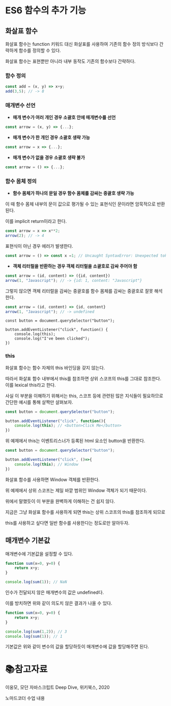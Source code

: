 # ES6 함수의 추가 기능

## 화살표 함수

화살표 함수는 function 키워드 대신 화살표를 사용하여 기존의 함수 정의 방식보다 간략하게 함수를 정의할 수 있다.

화살표 함수는 표현뿐만 아니라 내부 동작도 기존의 함수보다 간략하다.

### 함수 정의

```javascript
const add = (x, y) => x+y;
add(3,5); // -> 8
```

### 매개변수 선언

- **매개 변수가 여러 개인 경우 소괄호 안에 매개변수를 선언**

```javascript
const arrow = (x, y) => {...};
```

- **매개 변수가 한 개인 경우 소괄호 생략 가능**

```javascript
const arrow = x => {...};
```

- **매개 변수가 없을 경우 소괄호 생략 불가**

```javascript
const arrow = () => {...};
```

### 함수 몸체 정의

- **함수 몸체가 하나의 문일 경우 함수 몸체를 감싸는 중괄호 생략 가능**

이 때 함수 몸체 내부의 문이 값으로 평가될 수 있는 표현식인 문이라면 암묵적으로 반환된다.

이를 implicit return이라고 한다.

```javascript
const arrow = x => x**2;
arrow(2); // -> 4
```

표현식이 아닌 경우 에러가 발생한다.

```javascript
const arrow = () => const x =1; // Uncaught SyntaxError: Unexpected token 'const'
```

- **객체 리터럴을 반환하는 경우 객체 리터럴을 소괄호로 감싸 주어야 함**

```javascript
const arrow = (id, content) => ({id, content})
arrow(1, "Javascript"); // -> {id: 1, content: "Javascript"}
```

그렇지 않으면 객체 리터럴을 감싸는 중괄호를 함수 몸체를 감싸는 중괄호로 잘못 해석한다.

```javascript
const arrow = (id, content) => {id, content}
arrow(1, "Javascript"); // -> undefined
```

```
const button = document.querySelector("button");

button.addEventListener("click", function() {
    console.log(this);
    console.log("I've been clicked");
})
```

### this

화살표 함수는 함수 자체의 this 바인딩을 갖지 않는다.

따라서 화살표 함수 내부에서 this를 참조하면 상위 스코프의 this를 그대로 참조한다. 이를 lexical this라고 한다.

사실 이 부분을 이해하기 위해서는 this, 스코프 등에 관련된 많은 지식들이 필요하므로 간단한 예시를 통해 살짝만 살펴보자.

```javascript
const button = document.querySelector("button");

button.addEventListener("click", function(){
    console.log(this); // <button>Click Me</button>
})
```

위 예제에서 this는 이벤트리스너가 등록된 html 요소인 button을 반환한다.

```javascript
const button = document.querySelector("button");

button.addEventListener("click", ()=>{
    console.log(this); // Window
})
```

화살표 함수를 사용하면 Window 객체를 반환한다.

위 예제에서 상위 스코프는 제일 바깥 범위인 Window 객체가 되기 때문이다.

위에서 말했듯이 이 부분을 완벽하게 이해하는 건 쉽지 않다.

지금은 그냥 화살표 함수를 사용하게 되면 this는 상위 스코프의 this를 참조하게 되므로

this를 사용하고 싶다면 일반 함수를 사용한다는 정도로만 알아두자.

## 매개변수 기본값

매개변수에 기본값을 설정할 수 있다. 

```javascript
function sum(x=0, y=0) {
    return x+y;
}

console.log(sum(1)); // NaN
```

인수가 전달되지 않은 매개변수의 값은 undefined다.

이를 방치하면 위와 같이 의도치 않은 결과가 나올 수 있다.

```javascript
function sum(x=0, y=0) {
    return x+y;
}

console.log(sum(1,2)); // 3
console.log(sum(1)); // 1
```

기본값은 위와 같이 변수의 값을 할당하듯이 매개변수에 값을 할당해주면 된다.

# :books:참고자료

이웅모, 모던 자바스크립트 Deep Dive, 위키북스, 2020

노마드코더 수업 내용
